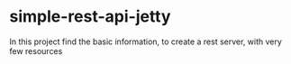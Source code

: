 # simple-rest-api-jetty
In this project find the basic information, to create a rest server, with very few resources


